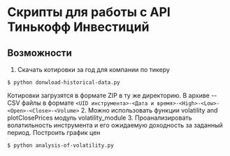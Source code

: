 # Скрипты для работы с API Тинькофф Инвестиций
## Возможности
1. Скачать котировки за год для компании по тикеру
```
$ python donwload-historical-data.py
```
Котировки загрузятся в формате ZIP в ту же директорию. В архиве -- CSV файлы в формате `<UID инструмента>-<Дата и время>-<High>-<Low>-<Open>-<Close>-<Volume>`
2. Можно использовать функции volatility and plotClosePrices модуль volatility_module
3. Проанализировать волатильность инструмента и его ожидаемую доходность за заданный период. Построить график цен
```
$ python analysis-of-volatility.py
```

